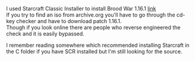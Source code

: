 I used Starcraft Classic Installer to install Brood War 1.16.1 [link](http://www.staredit.net/topic/17625/)  
If you try to find an iso from archive.org you'll have to go through the cd-key checker and have to download patch 1.16.1.  
Though if you look online there are people who reverse engineered the check and it is easily bypassed.  

I remember reading somewhere which recommended installing Starcraft in the C folder if you have SCR installed but I'm still looking for the source.
